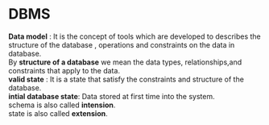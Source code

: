 # DBMS 
**Data model** : It is the concept of tools which are developed to describes the structure of the database , operations and constraints on the data in database.
<br>
By **structure of a database** we mean the data types, relationships,and constraints that apply to the data.
<br>
**valid state** : It is a state that satisfy the constraints and structure of the database.
<br>
**intial database state**: Data stored at first time into the system.
<br>
schema is also called **intension**.
<br>
state is also called **extension**.
<br>

